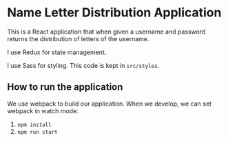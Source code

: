 # Name Letter Distribution Application

This is a React application that when given a username and password returns the distribution of letters of the username.

I use Redux for state management.

I use Sass for styling. This code is kept in `src/styles`.

## How to run the application

We use webpack to build our application. When we develop, we can set webpack in watch mode:

1. `npm install`
2. `npm run start`
